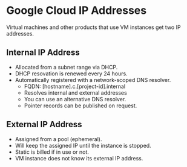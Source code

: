 # Google Cloud IP Addresses

Virtual machines and other products that use VM instances get two IP addresses.

## Internal IP Address

* Allocated from a subnet range via DHCP.
* DHCP resovation is renewed every 24 hours.
* Automatically registered with a network-scoped DNS resolver.
  * FQDN: [hostname].c.[project-id].internal
  * Resolves internal and external addresses
  * You can use an alternative DNS resolver.
  * Pointer records can be published on request.

## External IP Address

* Assigned from a pool (ephemeral).
* Will keep the assigned IP until the instance is stopped.
* Static is billed if in use or not.
* VM instance does not know its external IP address.
